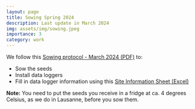 ```yaml
---
layout: page
title: Sowing Spring 2024
description: Last update in March 2024
img: assets/img/sowing.jpeg
importance: 3
category: work
---
```


We follow this <a href="https://drive.google.com/file/d/16b8ZShQ2ZU44CjQdX9DPn4G0pbbkR-SI/view?usp=sharing" target="_blank">Sowing protocol - March 2024 (PDF)</a> to:  

<ul>
  <li>Sow the seeds</li> 
  <li>Install data loggers</li> 
  <li>Fill in data logger information using this <a href="https://docs.google.com/spreadsheets/d/1PByfi0RTRiEdsazAqNakKLBR-3CvO2HF/edit?usp=sharing&ouid=102358639314492490823&rtpof=true&sd=true" target="_blank"> Site Information Sheet (Excel) </a>
</li> 
</ul>

**Note:** You need to put the seeds you receive in a fridge at ca. 4 degrees Celsius, as we do in Lausanne, before you sow them.
